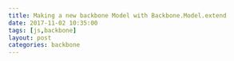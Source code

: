```yaml
---
title: Making a new backbone Model with Backbone.Model.extend
date: 2017-11-02 10:35:00
tags: [js,backbone]
layout: post
categories: backbone
---
```



<!-- more -->
